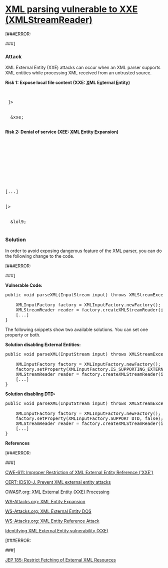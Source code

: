 # [XML parsing vulnerable to XXE (XMLStreamReader)](https://find-sec-bugs.github.io/bugs.htm#XXE_XMLSTREAMREADER)

[###ERROR: 
<!--XXE_GENERIC_START--> ###]

### Attack

XML External Entity (XXE) attacks can occur when an XML parser supports XML entities while processing XML received
from an untrusted source.

**Risk 1: Expose local file content (XXE: <u>X</u>ML E<u>x</u>ternal <u>E</u>ntity)**

<pre>

 <!--?xml version="1.0" encoding="ISO-8859-1"?-->
 ]&gt;

 <foo>
  &amp;xxe;
 </foo></pre>

**Risk 2: Denial of service (XEE: <u>X</u>ML <u>E</u>ntity <u>E</u>xpansion)**

<pre>

 <!--?xml version="1.0"?-->

 <!--ELEMENT lolz (#PCDATA)-->

 <!--ENTITY lol1 "&lol;&lol;&lol;&lol;&lol;&lol;&lol;&lol;&lol;&lol;"-->

 <!--ENTITY lol2 "&lol1;&lol1;&lol1;&lol1;&lol1;&lol1;&lol1;&lol1;&lol1;&lol1;"-->

 <!--ENTITY lol3 "&lol2;&lol2;&lol2;&lol2;&lol2;&lol2;&lol2;&lol2;&lol2;&lol2;"-->
[...]

 <!--ENTITY lol9 "&lol8;&lol8;&lol8;&lol8;&lol8;&lol8;&lol8;&lol8;&lol8;&lol8;"-->
]&gt;

 <lolz>
  &amp;lol9;
 </lolz></pre>

### Solution

In order to avoid exposing dangerous feature of the XML parser, you can do the following change to the code.

[###ERROR: 
<!--XXE_GENERIC_END--> ###]

**Vulnerable Code:**

<pre>public void parseXML(InputStream input) throws XMLStreamException {

    XMLInputFactory factory = XMLInputFactory.newFactory();
    XMLStreamReader reader = factory.createXMLStreamReader(input);
    [...]
}</pre>

The following snippets show two available solutions. You can set one property or both.

**Solution disabling External Entities:**

<pre>public void parseXML(InputStream input) throws XMLStreamException {

    XMLInputFactory factory = XMLInputFactory.newFactory();
    factory.setProperty(XMLInputFactory.IS_SUPPORTING_EXTERNAL_ENTITIES, false);
    XMLStreamReader reader = factory.createXMLStreamReader(input);
    [...]
}</pre>

**Solution disabling DTD:**

<pre>public void parseXML(InputStream input) throws XMLStreamException {

    XMLInputFactory factory = XMLInputFactory.newFactory();
    factory.setProperty(XMLInputFactory.SUPPORT_DTD, false);
    XMLStreamReader reader = factory.createXMLStreamReader(input);
    [...]
}</pre>

**References**  

[###ERROR: 
<!--XXE_GENERIC_START--> ###]
[CWE-611: Improper Restriction of XML External Entity Reference ('XXE')](https://cwe.mitre.org/data/definitions/611.html)  

[CERT: IDS10-J. Prevent XML external entity attacks](https://www.securecoding.cert.org/confluence/pages/viewpage.action?pageId=61702260)  

[OWASP.org: XML External Entity (XXE) Processing](https://www.owasp.org/index.php/XML_External_Entity_%28XXE%29_Processing)  

[WS-Attacks.org: XML Entity Expansion](https://www.ws-attacks.org/index.php/XML_Entity_Expansion)  

[WS-Attacks.org: XML External Entity DOS](https://www.ws-attacks.org/index.php/XML_External_Entity_DOS)  

[WS-Attacks.org: XML Entity Reference Attack](https://www.ws-attacks.org/index.php/XML_Entity_Reference_Attack)  

[Identifying XML External Entity vulnerability (XXE)](https://blog.h3xstream.com/2014/06/identifying-xml-external-entity.html)  

[###ERROR: 
<!--XXE_GENERIC_END--> ###]
[JEP 185: Restrict Fetching of External XML Resources](https://openjdk.java.net/jeps/185)